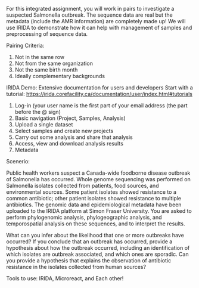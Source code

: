 For this integrated assignment, you will work in pairs to investigate a suspected Salmonella outbreak. The sequence data are real but the metadata (include the AMR information) are completely made up! We will use IRIDA to demonstrate how it can help with management of samples and preprocessing of sequence data.

Pairing Criteria:
1) Not in the same row
2) Not from the same organization
3) Not the same birth month
4) Ideally complementary backgrounds

IRIDA Demo:
Extensive documentation for users and developers
Start with a tutorial: https://irida.corefacility.ca/documentation/user/index.html#tutorials
1) Log-in (your user name is the first part of your email address (the part before the @ sign)
2) Basic navigation (Project, Samples, Analysis)
3) Upload a single dataset
3) Select samples and create new projects
4) Carry out some analysis and share that analysis 
5) Access, view and download analysis results
6) Metadata

Scenerio:

Public health workers suspect a Canada-wide foodborne disease outbreak of Salmonella has occurred. Whole genome sequencing was performed on Salmonella isolates collected from  patients, food sources, and environmental sources. Some patient isolates showed resistance to a common antibiotic; other patient isolates showed resistance to multiple antibiotics.  The genomic data and epidemiological metadata have been uploaded to the IRIDA platform at Simon Fraser University.  You are asked to perform phylogenomic analysis, phylogeographic analysis, and  temporospatial analysis on these sequences, and to interpret the results.  

What can you infer about the likelihood that one or more outbreaks have occurred? If you conclude that an outbreak has occurred, provide a hypothesis about how the outbreak occurred, including an identification of which isolates are outbreak associated, and which ones are sporadic. Can you provide a hypothesis that explains the observation of antibiotic resistance in the isolates collected from human sources?

Tools to use: IRIDA, Microreact, and Each other!
